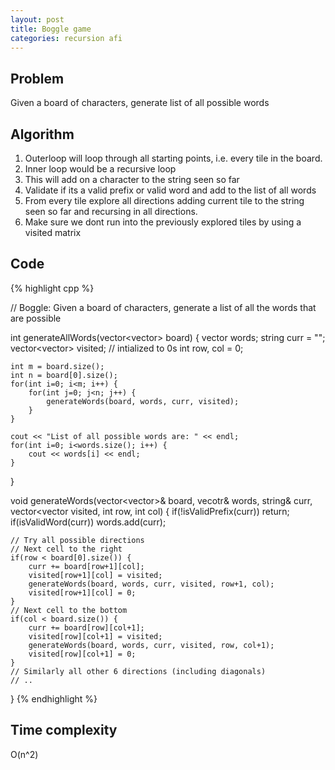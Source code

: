 ```yaml
---
layout: post
title: Boggle game 
categories: recursion afi
---
```


## Problem

Given a board of characters, generate list of all possible words


## Algorithm

1. Outerloop will loop through all starting points, i.e. every tile in the board.
2. Inner loop would be a recursive loop
3. This will add on a character to the string seen so far 
4. Validate if its a valid prefix or valid word and add to the list of all words
5. From every tile explore all directions adding current tile to the string seen so far and recursing in all directions.
6. Make sure we dont run into the previously explored tiles by using a visited matrix 

## Code    
{% highlight cpp %}

   // Boggle: Given a board of characters, generate a list of all the words that are possible

int generateAllWords(vector<vector<char>> board) {
	vector<string> words;
	string curr = "";
	vector<vector<int>> visited; // intialized to 0s
	int row, col = 0;

	int m = board.size();
	int n = board[0].size();
	for(int i=0; i<m; i++) {
		for(int j=0; j<n; j++) {
			generateWords(board, words, curr, visited);
		}
	}

	cout << "List of all possible words are: " << endl;
	for(int i=0; i<words.size(); i++) {
		cout << words[i] << endl;
	}

}

void generateWords(vector<vector<char>>& board, vecotr<string>& words, string& curr, 
					vector<vector<int> visited, int row, int col) {
	if(!isValidPrefix(curr)) return;
	if(isValidWord(curr)) words.add(curr);

	// Try all possible directions
	// Next cell to the right
	if(row < board[0].size()) {
		curr += board[row+1][col];
		visited[row+1][col] = visited;
		generateWords(board, words, curr, visited, row+1, col);
		visited[row+1][col] = 0;
	}
	// Next cell to the bottom
	if(col < board.size()) {
		curr += board[row][col+1];
		visited[row][col+1] = visited;
		generateWords(board, words, curr, visited, row, col+1);
		visited[row][col+1] = 0;	
	}
	// Similarly all other 6 directions (including diagonals)
	// ..
} 
{% endhighlight %}

## Time complexity

O(n^2)


